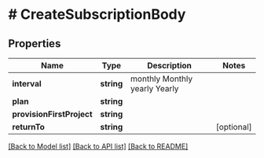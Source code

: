 # # CreateSubscriptionBody

## Properties

Name | Type | Description | Notes
------------ | ------------- | ------------- | -------------
**interval** | **string** | monthly Monthly yearly Yearly |
**plan** | **string** |  |
**provisionFirstProject** | **string** |  |
**returnTo** | **string** |  | [optional]

[[Back to Model list]](../../README.md#models) [[Back to API list]](../../README.md#endpoints) [[Back to README]](../../README.md)
